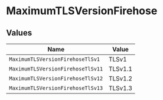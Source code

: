 # MaximumTLSVersionFirehose


## Values

| Name                              | Value                             |
| --------------------------------- | --------------------------------- |
| `MaximumTLSVersionFirehoseTlSv1`  | TLSv1                             |
| `MaximumTLSVersionFirehoseTlSv11` | TLSv1.1                           |
| `MaximumTLSVersionFirehoseTlSv12` | TLSv1.2                           |
| `MaximumTLSVersionFirehoseTlSv13` | TLSv1.3                           |